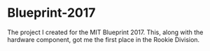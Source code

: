 # Blueprint-2017
The project I created for the MIT Blueprint 2017. This, along with the hardware component, got me the first place in the Rookie Division.

